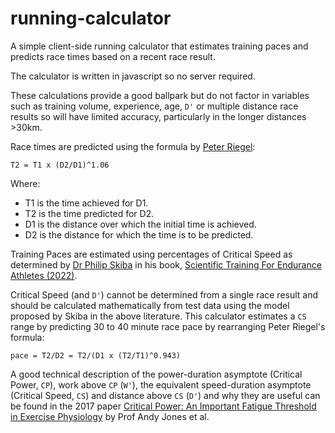 # running-calculator

A simple client-side running calculator that estimates training paces and predicts race times based on a recent race result.

The calculator is written in javascript so no server required.

These calculations provide a good ballpark but do not factor in variables such as training volume, experience, age, `D'` or multiple distance race results so will have limited accuracy, particularly in the longer distances >30km.

Race times are predicted using the formula by [Peter Riegel](https://en.wikipedia.org/wiki/Peter_Riegel):

`T2 = T1 x (D2/D1)^1.06`

Where:
- T1 is the time achieved for D1.
- T2 is the time predicted for D2.
- D1 is the distance over which the initial time is achieved.
- D2 is the distance for which the time is to be predicted.

Training Paces are estimated using percentages of Critical Speed as determined by [Dr Philip Skiba](https://physfarm.com) in his book, [Scientific Training For Endurance Athletes (2022)](http://physfarm.com/new/?p=1438).

Critical Speed (and `D'`) cannot be determined from a single race result and should be calculated mathematically from test data using the model proposed by Skiba in the above literature. This calculator estimates a `CS` range by predicting 30 to 40 minute race pace by rearranging Peter Riegel's formula:

`pace = T2/D2 = T2/(D1 x (T2/T1)^0.943)`

A good technical description of the power-duration asymptote (Critical Power, `CP`), work above `CP` (`W'`), the equivalent speed-duration asymptote (Critical Speed, `CS`) and distance above `CS` (`D'`) and why they are useful can be found in the 2017 paper [Critical Power: An Important Fatigue Threshold in Exercise Physiology](https://www.ncbi.nlm.nih.gov/pmc/articles/PMC5070974/) by Prof Andy Jones et al.
